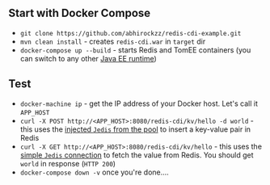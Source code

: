 ## Start with Docker Compose

- `git clone https://github.com/abhirockzz/redis-cdi-example.git`
- `mvn clean install` - creates `redis-cdi.war` in `target` dir
- `docker-compose up --build` - starts Redis and TomEE containers (you can switch to any other [Java EE runtime](https://github.com/abhirockzz/redis-cdi-example/blob/master/Dockerfile#L1))

## Test

- `docker-machine ip` - get the IP address of your Docker host. Let's call it `APP_HOST`
- `curl -X POST http://<APP_HOST>:8080/redis-cdi/kv/hello -d world` - this uses the [injected `Jedis` from the pool](https://github.com/abhirockzz/redis-cdi-example/blob/master/src/main/java/com/wordpress/abhirockzz/redis/cdi/PooledJedisProducer.java) to insert a key-value pair in Redis
- `curl -X GET http://<APP_HOST>:8080/redis-cdi/kv/hello` - this uses the [simple `Jedis` connection](https://github.com/abhirockzz/redis-cdi-example/blob/master/src/main/java/com/wordpress/abhirockzz/redis/cdi/JedisProducer.java) to fetch the value from Redis. You should get `world` in response (`HTTP 200`)
- `docker-compose down -v` once you're done....
